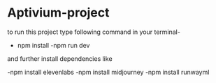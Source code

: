 # Aptivium-project

to run this project type following command in your terminal-

- npm install
-npm run dev

and further install dependencies like

-npm install elevenlabs
-npm install midjourney
-npm install runwayml
